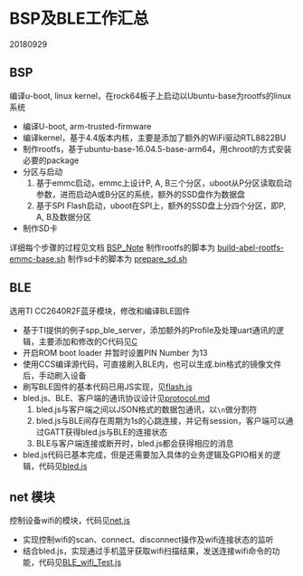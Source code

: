 # BSP及BLE工作汇总

20180929

## BSP
编译u-boot, linux kernel，在rock64板子上启动以Ubuntu-base为rootfs的linux系统
+ 编译U-boot, arm-trusted-firmware
+ 编译kernel，基于4.4版本内核，主要是添加了额外的WiFi驱动RTL8822BU
+ 制作rootfs，基于ubuntu-base-16.04.5-base-arm64，用chroot的方式安装必要的package
+ 分区与启动
  1. 基于emmc启动，emmc上设计P, A, B三个分区，uboot从P分区读取启动参数，进而启动A或B分区的系统，额外的SSD盘作为数据盘
  2. 基于SPI Flash启动，uboot在SPI上，额外的SSD盘上分四个分区，即P, A, B及数据分区
+ 制作SD卡

详细每个步骤的过程见文档 [BSP_Note](https://github.com/wisnuc/Abel/blob/master/hardware/BSP/BSP_Note.md)
制作rootfs的脚本为 [build-abel-rootfs-emmc-base.sh](https://github.com/wisnuc/Abel/blob/master/hardware/BSP/build-abel-rootfs-emmc-base.sh)
制作sd卡的脚本为 [prepare_sd.sh](https://github.com/wisnuc/Abel/blob/master/hardware/BSP/prepare_sd.sh)

## BLE
选用TI CC2640R2F蓝牙模块，修改和编译BLE固件
+ 基于TI提供的例子spp_ble_server，添加额外的Profile及处理uart通讯的逻辑，主要添加和修改的C代码见[C](https://github.com/wisnuc/Abel/tree/master/hardware/BLE/C)
+ 开启ROM boot loader 并暂时设置PIN Number 为13
+ 使用CCS编译源代码，可直接刷入BLE内，也可以生成.bin格式的镜像文件后，手动刷入设备
+ 刷写BLE固件的基本代码已用JS实现，见[flash.js](https://github.com/wisnuc/Abel/blob/master/hardware/BLE/flash.js)
+ bled.js、BLE、客户端的通讯协议设计见[protocol.md](https://github.com/wisnuc/Abel/blob/master/hardware/BLE/protocol.md)
  1. bled.js与客户端之间以JSON格式的数据包通讯，以`\n`做分割符
  2. bled.js与BLE间存在周期为1s的心跳连接，并记有session，客户端可以通过GATT获得bled.js与BLE的连接状态
  3. BLE与客户端连接或断开时，bled.js都会获得相应的消息
+ bled.js代码已基本完成，但是还需要加入具体的业务逻辑及GPIO相关的逻辑，代码见[bled.js](https://github.com/wisnuc/Abel/blob/master/hardware/BLE/bled.js)

## net 模块
控制设备wifi的模块，代码见[net.js](https://github.com/wisnuc/Abel/blob/master/hardware/BLE/net.js)
+ 实现控制wifi的scan、connect、disconnect操作及wifi连接状态的监听
+ 结合bled.js，实现通过手机蓝牙获取wifi扫描结果，发送连接wifi命令的功能，代码见[BLE_wifi_Test.js](https://github.com/wisnuc/Abel/tree/master/hardware/BLE/BLE_wifi_Test.js)
